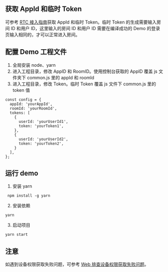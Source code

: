 ## 获取 AppId 和临时 Token

可参考 [RTC 接入指南](https://www.volcengine.com/docs/6348/77374)获取 AppId 和临时 Token。临时 Token 的生成需要输入房间 ID 和用户 ID，这里输入的房间 ID 和用户 ID 需要在编译成功的 Demo 的登录页输入相同的，才可以正常进入房间。

## 配置 Demo 工程文件

1. 全局安装 node、yarn
2. 进入工程目录，修改 AppID 和 RoomID。使用控制台获取的 AppID 覆盖 js 文件夹下 common.js 里的 appId 和 roomId
3. 进入工程目录，修改 Token。临时 Token 覆盖 js 文件下 common.js 里的 token 值

```
const config = {
  appId: 'yourAppId',
  roomId: 'yourRoomId',
  tokens: [
    {
      userId: 'yourUserId1',
      token: 'yourToken1',
    },
    {
      userId: 'yourUserId2',
      token: 'yourToken2',
    }
  ],
};
```

## 运行 demo

1. 安装 yarn

```
 npm install -g yarn
```

2. 安装依赖

```
yarn
```

3. 启动项目

```
yarn start
```

## 注意
如遇到设备权限获取失败问题，可参考 [Web 排查设备权限获取失败问题](https://www.volcengine.com/docs/6348/1356355)。